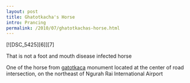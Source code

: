 ```yaml
---
layout: post
title: Ghatotkacha's Horse
intro: Prancing
permalink: /2010/07/ghatotkachas-horse.html
---
```

<div markdown="1" class="border">
[![DSC_5425][6]][7]

   [6]: http://lh4.googleusercontent.com/-VdKkXsHzm7g/ThWVA8u_PLI/AAAAAAAAB0Q/DvB8psVDeYY/s800/DSC_5425.jpg (Gatotkaca horse?)
   [7]: http://lh3.ggpht.com/_jwSLTQWHss4/TEMRQistXHI/AAAAAAAABTw/A61jwuU0wks/s1600-h/DSC_5425%5B4%5D.jpg

That is not a foot and mouth disease infected horse
</div>

One of the horse from [gatotkaca][8] monument located at the center of road
intersection, on the northeast of Ngurah Rai International Airport

   [8]: http://en.wikipedia.org/wiki/Ghatotkacha